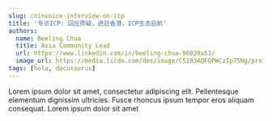 ```yaml
---
slug: coinvoice-interview-on-icp
title: '专访ICP: 回应质疑，进驻香港，ICP生态启航'
authors:
  name: Beeling Chua
  title: Asia Community Lead
  url: https://www.linkedin.com/in/beeling-chua-90820a53/
  image_url: https://media.licdn.com/dms/image/C5103AQFQPWCzIp75Ng/profile-displayphoto-shrink_200_200/0/1516655782223?e=1695859200&v=beta&t=P2JaXGwB0-zGlzp3OpJ12T31OCdgeMufv7jYn2CCem4
tags: [hola, docusaurus]
---
```


Lorem ipsum dolor sit amet, consectetur adipiscing elit. Pellentesque elementum dignissim ultricies. Fusce rhoncus ipsum tempor eros aliquam consequat. Lorem ipsum dolor sit amet
